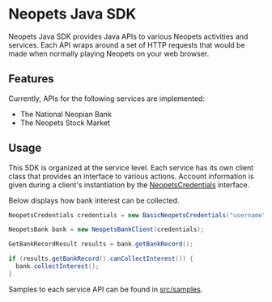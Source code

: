 Neopets Java SDK
================
Neopets Java SDK provides Java APIs to various Neopets activities and services.
Each API wraps around a set of HTTP requests that would be made when normally playing Neopets on your web browser.

## Features
Currently, APIs for the following services are implemented:

* The National Neopian Bank
* The Neopets Stock Market

## Usage
This SDK is organized at the service level.
Each service has its own client class that provides an interface to various actions.
Account information is given during a client's instantiation by the [NeopetsCredentials](https://github.com/pslawski/np-java-sdk/tree/master/src/main/java/com/neopets/auth/NeopetsCredentials.java)
interface.

Below displays how bank interest can be collected.

```java
NeopetsCredentials credentials = new BasicNeopetsCredentials("username", "password");

NeopetsBank bank = new NeopetsBankClient(credentials);

GetBankRecordResult results = bank.getBankRecord();

if (results.getBankRecord().canCollectInterest()) {
  bank.collectInterest();
}
```

Samples to each service API can be found in [src/samples](https://github.com/pslawski/np-java-sdk/tree/master/src/samples).



